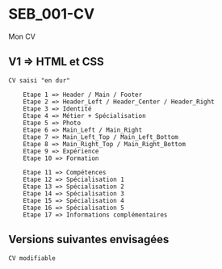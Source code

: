 # SEB_001-CV

Mon CV

## V1 => HTML et CSS

    CV saisi "en dur"
    
        Etape 1 => Header / Main / Footer
        Etape 2 => Header_Left / Header_Center / Header_Right
        Etape 3 => Identité
        Etape 4 => Métier + Spécialisation
        Etape 5 => Photo
        Etape 6 => Main_Left / Main_Right
        Etape 7 => Main_Left_Top / Main_Left_Bottom
        Etape 8 => Main_Right_Top / Main_Right_Bottom
        Etape 9 => Expérience
        Etape 10 => Formation

        Etape 11 => Compétences
        Etape 12 => Spécialisation 1
        Etape 13 => Spécialisation 2
        Etape 14 => Spécialisation 3
        Etape 15 => Spécialisation 4
        Etape 16 => Spécialisation 5
        Etape 17 => Informations complémentaires

## Versions suivantes envisagées

    CV modifiable
